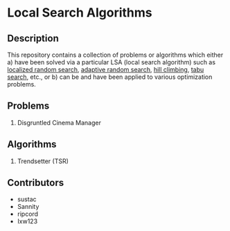 # Local Search Algorithms

## Description
This repository contains a collection of problems or algorithms which either a) have been solved via a particular LSA (local search algorithm) such as [localized random search](http://www.cleveralgorithms.com/nature-inspired/stochastic/random_search.html), [adaptive random search](http://www.cleveralgorithms.com/nature-inspired/stochastic/adaptive_random_search.html), [hill climbing](http://www.cleveralgorithms.com/nature-inspired/stochastic/hill_climbing_search.html), [tabu search](http://www.cleveralgorithms.com/nature-inspired/stochastic/tabu_search.html), etc., or b) can be and have been applied to various optimization problems. 

## Problems
1. Disgruntled Cinema Manager

## Algorithms
1. Trendsetter (TSR)

## Contributors

* sustac
* Sannity
* ripcord
* Ixw123
